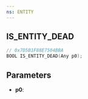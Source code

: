 ```yaml
---
ns: ENTITY
---
```

## IS_ENTITY_DEAD

```c
// 0x7D5B1F88E7504BBA
BOOL IS_ENTITY_DEAD(Any p0);
```

## Parameters
* **p0**:
